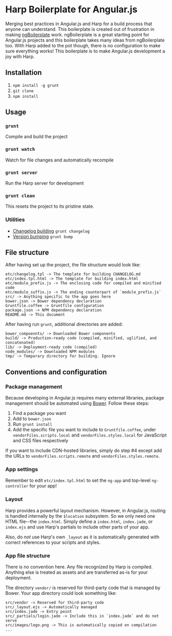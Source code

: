 # Harp Boilerplate for Angular.js

Merging best practices in Angular.js and Harp for a build process that anyone
can understand. This boilerplate is created out of frustration in making
[ngBoilerplate](https://github.com/ngbp/ng-boilerplate) work. ngBoilerplate is
a great starting point for Angular.js projects and this boilerplate takes many
ideas from ngBoilerplate too. With Harp added to the pot though, there is no
configuration to make sure everything works! This boilerplate is to make
Angular.js development a joy with Harp.


## Installation

1. `npm install -g grunt`
2. `git clone`
3. `npm install`


## Usage

### `grunt`

Compile and build the project

### `grunt watch`

Watch for file changes and automatically recompile

### `grunt server`

Run the Harp server for development

### `grunt clean`

This resets the project to its pristine state.

### Utilities

* [Changelog building](https://github.com/btford/grunt-conventional-changelog) `grunt changelog`
* [Version bumping](https://github.com/vojtajina/grunt-bump) `grunt bump`


## File structure

After having set up the project, the file structure would look like:

    etc/changelog.tpl -> The template for building CHANGELOG.md
    etc/index.tpl.html -> The template for building index.html
    etc/module_prefix.js -> The enclosing code for compiled and minified code
    etc/module_suffix.js -> The ending counterpart of `module_prefix.js`
    src/ -> Anything specific to the app goes here
    bower.json -> Bower dependency declaration
    Gruntfile.coffee -> Gruntfile configuration
    package.json -> NPM dependency declaration
    README.md -> This document

After having run `grunt`, additional directories are added:

    bower_compoennts/ -> Downloaded Bower components
    build/ -> Production-ready code (compiled, minified, uglified, and concatenated)
    lib/ -> Deployment-ready code (compiled)
    node_modules/ -> Downloaded NPM modules
    tmp/ -> Temporary directory for building. Ignore


## Conventions and configuration

### Package management

Because developing in Angular.js requires many external libraries, package
management should be automated using [Bower](http://bower.io/). Follow these steps:

1. Find a package you want
2. Add to `bower.json`
3. Run `grunt install`
4. Add the specific file you want to include to `Gruntfile.coffee`, under
`vendorFiles.scripts.local` and `vendorFiles.styles.local` for JavaScript and
CSS files respectively

If you want to include CDN-hosted libraries, simply do step #4 except add the
URLs to `vendorFiles.scripts.remote` and `vendorFiles.styles.remote`.

### App settings

Remember to edit `etc/index.tpl.html` to set the `ng-app` and top-level
`ng-controller` for your app!

### Layout

Harp provides a powerful layout mechanism. However, in Angular.js, routing is
handled internally by the `$location` subsystem. So we only need one HTML
file--the `index.html`. Simply define a `index.html`, `index.jade`, or
`index.ejs` and use Harp's partials to include other parts of your app.

Also, do *not* use Harp's own `_layout` as it is automatically generated with
correct references to your scripts and styles.

### App file structure

There is no convention here. Any file recognized by Harp is compiled. Anything
else is treated as assets and are transferred as-is for your deployment.

The directory `vendor/` is reserved for third-party code that is managed by
Bower. Your app directory could look something like:

    src/vendor -> Reserved for third-party code
    src/_layout.ejs -> Automatically managed
    src/index.jade -> Entry point
    src/_partials/login.jade -> Include this in `index.jade` and do not serve
    src/images/logo.png -> This is automatically copied on compilation
    ...
